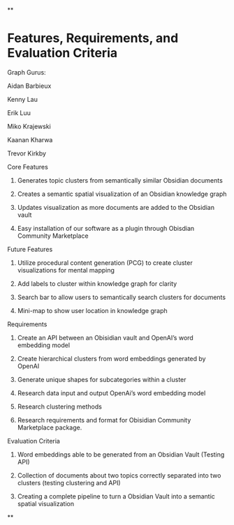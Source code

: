 **

# Features, Requirements, and Evaluation Criteria

Graph Gurus:

Aidan Barbieux

Kenny Lau

Erik Luu

Miko Krajewski

Kaanan Kharwa

Trevor Kirkby

Core Features

1.  Generates topic clusters from semantically similar Obsidian documents
    
2.  Creates a semantic spatial visualization of an Obsidian knowledge graph
    
3.  Updates visualization as more documents are added to the Obsidian vault
    
4.  Easy installation of our software as a plugin through Obisdian Community Marketplace
    

Future Features

1.  Utilize procedural content generation (PCG) to create cluster visualizations for mental mapping
    
2.  Add labels to cluster within knowledge graph for clarity
    
3.  Search bar to allow users to semantically search clusters for documents
    
4.  Mini-map to show user location in knowledge graph
    

Requirements

1.  Create an API between an Obisidian vault and OpenAI’s word embedding model
    
2.  Create hierarchical clusters from word embeddings generated by OpenAI
    
3.  Generate unique shapes for subcategories within a cluster
    
4.  Research data input and output OpenAi’s word embedding model
    
5.  Research clustering methods
    
6.  Research requirements and format for Obisidian Community Marketplace package.
    

Evaluation Criteria

1.  Word embeddings able to be generated from an Obsidian Vault (Testing API)
    
2.  Collection of documents about two topics correctly separated into two clusters (testing clustering and API)
    
3.  Creating a complete pipeline to turn a Obsidian Vault into a semantic spatial visualization
    

**
